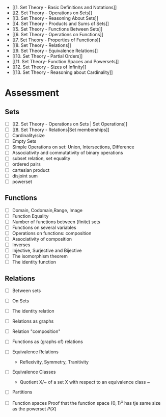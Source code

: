 - [[1. Set Theory - Basic Definitions and Notations]]
- [[2. Set Theory - Operations on Sets]]
- [[3. Set Theory - Reasoning About Sets]]
- [[4. Set Theory - Products and Sums of Sets]]
- [[5. Set Theory - Functions Between Sets]]
- [[6. Set Theory - Operations on Functions]] 
- [[7. Set Theory - Properties of Functions]]
- [[8. Set Theory - Relations]]
- [[9. Set Theory - Equivalence Relations]]
- [[10. Set Theory - Partial Orders]]
- [[11. Set Theory- Function Spaces and Powersets]]
- [[12. Set Theory - Sizes of Infinity]]
- [[13. Set Theory - Reasoning about Cardinality]]

# Assessment
## Sets
- [ ]  [[2. Set Theory - Operations on Sets | Set Operations]]
- [ ] [[8. Set Theory - Relations|Set memberships]]
- [ ] Cardinality/size
- [ ] Empty Sets
- [ ] Simple Operations on set: Union, Intersections, Difference
- [ ] Associativity and commutativity of binary operations
- [ ] subset relation, set equality
- [ ] ordered pairs
- [ ] cartesian product
- [ ] disjoint sum
- [ ] powerset

## Functions
- [ ] Domain, Codomain,Range, Image
- [ ] Function Equality
- [ ] Number of functions between (finite) sets
- [ ] Functions on several variables
- [ ] Operations on functions: composition
- [ ] Associativity of composition
- [ ] Inverses
- [ ] Injective, Surjective and Bijective
- [ ] The isomorphism theorem
- [ ] The identity function

## Relations
- [ ] Between sets
- [ ] On Sets
- [ ] The identity relation
- [ ] Relations as graphs
- [ ] Relation "composition"
- [ ] Functions as (graphs of) relations
- [ ] Equivalence Relations
	- Reflexivity, Symmetry, Tranitivity
- [ ] Equivalence Classes
	- Quotient X/~ of a set X with respect to an equivalence class ~
- [ ] Partitions
- [ ] Function spaces Proof that the function space $\{0,1\}^{x}$ has tje same size as the powerset $P(X)$

